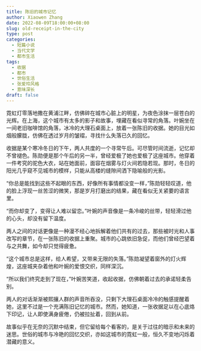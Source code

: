 ```yaml
---
title: 陈旧的城市记忆
author: Xiaowen Zhang
date: 2022-08-09T18:00:00+08:00
slug: old-receipt-in-the-city
type: post
categories:
  - 短篇小说
  - 当代文学
  - 都市生活
tags:
  - 收据
  - 都市
  - 世俗生活
  - 张爱玲风格
  - 意味深长
draft: false
---
```


霓虹灯零落地撒在黄浦江畔，仿佛碎在城市心脏上的明星，为夜色涂抹一层苍白的光辉。在上海，这个城市有太多的影子和故事，埋藏在看似寻常的角落。叶婉坐在一间老旧咖啡馆的角落，冰冷的大理石桌面上，放着一张陈旧的收据。她的目光如烟般朦胧，仿佛在透过岁月的皱褶，寻找什么失落已久的回忆。

收据是某个寒冷冬日的下午，两人共度的一个寻常午后。可尽管时间流逝，记忆却不曾褪色。陈勋便是那个午后的另一半，曾经爱极了她也爱极了这座城市。他穿着一件考究的驼色大衣，站在她面前，面容在烟雾与灯火间若隐若现。那时，冬日的阳光几乎窥不见城市的模样，只能从高楼的缝隙间洒下隐喻般的光影。

“你总是能找到这些不起眼的东西，好像所有事情都没变一样，”陈勋轻轻叹道，他的脸上浮现一丝苦涩的微笑，那是岁月打磨出的结果，藏在看似无关紧要的语言里。

“而你却变了，变得让人难以留恋。”叶婉的声音像是一条冷峻的丝带，轻轻滑过他的心头，却没有留下温度。

两人之间的对话更像是一种漫不经心地拆解着他们共有的过去，那些被时光和人事改写的章节，在一张陈旧的收据上重聚。城市的心跳依旧急促，而他们曾经巴望着与之共舞，如今却只觉得疲惫。

“这个城市总是这样，给人希望，又带来无限的失落。”陈勋凝望着窗外的灯火辉煌，这座城夹杂着他和叶婉的爱恨交织，同样深沉。

“所以我们终究走到了现在，”叶婉苦笑道，收起收据，仿佛朝着过去的承诺轻柔告别。

两人的对话渐渐被熙攘人群的声音所吞没，只剩下大理石桌面冷冷的触感提醒着她，这里不过是一个充满陈旧记忆的城市。然而，她知道，一张收据足以在心底烙下印记，让人即使满身疲倦，仍被拉扯着，回到从前。

故事似乎在无奈的沉默中结束，但它留给每个看客的，是关于过往的暗示和未来的迷思。世俗的城市与冷艳的回忆交织，亦如这城市的霓虹一般，恒久不变地闪烁着潜藏的意义。